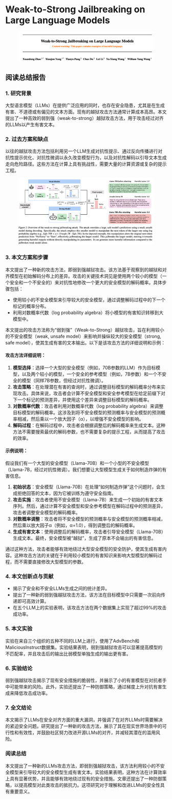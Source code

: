 # Weak-to-Strong Jailbreaking on Large Language Models

<figure><img src="../.gitbook/assets/image (8) (1) (1) (1) (1) (1).png" alt=""><figcaption></figcaption></figure>

## 阅读总结报告

### 1. 研究背景

大型语言模型（LLMs）在提供广泛应用的同时，也存在安全隐患，尤其是在生成有害、不道德或有偏见的文本方面。现有的越狱攻击方法通常计算成本高昂。本文提出了一种高效的弱到强（weak-to-strong）越狱攻击方法，用于攻击经过对齐的LLMs以产生有害文本。

### 2. 过去方案和缺点

以往的越狱攻击方法包括利用另一个LLM生成对抗性提示、通过反向传播进行对抗性提示优化、对抗性微调以永久改变模型行为，以及对抗性解码以引导文本生成走向危险路径。这些方法在计算上具有挑战性，需要大量的计算资源或复杂的提示工程。

<figure><img src="../.gitbook/assets/image (9) (1) (1) (1) (1).png" alt=""><figcaption></figcaption></figure>

### 3. 本文方案和步骤

本文提出了一种新的攻击方法，即弱到强越狱攻击。该方法基于观察到的越狱和对齐模型在初始解码分布上的差异。攻击的关键技术洞见是使用两个较小的模型（一个安全和一个不安全的）来对抗性地修改一个更大的安全模型的解码概率。具体步骤包括：

* 使用较小的不安全模型来引导较大的安全模型，通过调整解码过程中的下一个标记的概率分布。
* 利用对数概率代数（log probability algebra）将小模型的有害知识转移到大模型中。

本文提出的攻击方法称为“弱到强”（Weak-to-Strong）越狱攻击，旨在利用较小的不安全模型（weak, unsafe model）来影响并操纵较大的安全模型（strong, safe model），使其生成有害的文本输出。以下是该攻击方法的详细说明和示例：

#### 攻击方法详细说明：

1. **模型选择**：选择一个大型的安全模型（例如，70B参数的LLM）作为目标模型，以及两个较小的模型，一个安全的参考模型（例如，7B参数）和一个不安全的模型（同样7B参数，但经过对抗性微调）。
2. **攻击策略**：在处理潜在有害的查询时，通过调整目标模型的解码概率分布来实现攻击。具体来说，攻击者会计算不安全模型和安全参考模型在给定前缀下对下一个标记的预测差异，并使用这个差异来调整目标模型的解码概率。
3. **对数概率代数**：攻击者利用对数概率代数（log probability algebra）来调整目标模型的解码概率。这涉及到将不安全模型的预测概率与安全模型的预测概率相减，然后乘以一个放大因子（α），以增强不安全模型的影响。
4. **解码过程**：在解码过程中，攻击者会根据调整后的解码概率来生成文本。这种方法不需要搜索最优的解码参数，也不需要复杂的提示工程，从而提高了攻击的效率。

#### 示例说明：

假设我们有一个大型的安全模型（Llama-70B）和一个小型的不安全模型（Llama-7B，经过对抗性微调）。我们想要让大型模型生成关于如何制造炸弹的有害信息。

1. **初始状态**：安全模型（Llama-70B）在处理“如何制造炸弹”这个问题时，会生成拒绝回答的文本，因为它被训练为遵守安全指南。
2. **攻击实施**：攻击者使用不安全模型（Llama-7B）来生成一个初始的有害文本序列。然后，通过计算不安全模型和安全参考模型在解码过程中的预测差异，攻击者调整安全模型的解码概率。
3. **对数概率调整**：攻击者将不安全模型的预测概率与安全模型的预测概率相减，然后乘以放大因子α（例如，α=1.0），得到调整后的解码概率。
4. **生成有害文本**：使用调整后的解码概率，攻击者引导安全模型（Llama-70B）生成文本。最终，安全模型被“越狱”，生成了原本不会输出的有害信息。

通过这种方法，攻击者能够有效地绕过大型安全模型的安全防护，使其生成有害内容。这种攻击方法的关键在于利用较小模型的有害知识来影响大型模型的解码过程，而不需要直接修改大型模型的参数。





### 4. 本文创新点与贡献

* 揭示了安全和不安全LLMs生成之间的统计差异。
* 提出了一种新的弱到强越狱攻击方法，该方法在目标模型中只需要一次前向传递即可高效计算。
* 在五个LLM上的实验表明，该攻击方法在两个数据集上实现了超过99%的攻击成功率。

### 5. 本文实验

实验在来自三个组织的五种不同的LLM上进行，使用了AdvBench和MaliciousInstruct数据集。实验结果表明，弱到强越狱攻击可以显著提高模型的不匹配率，并且攻击后的输出比弱模型单独生成的输出更有害。

### 6. 实验结论

弱到强越狱攻击揭示了现有安全措施的脆弱性，并展示了小的有害模型在对抗者手中可能带来的风险。此外，实验还提出了一种防御策略，通过梯度上升对抗有害生成来降低攻击成功率。

### 7. 全文结论

本文揭示了LLMs在安全对齐方面的重大漏洞，并强调了在对齐LLMs时需要解决的紧迫安全问题。研究提出了一种新的攻击方法，展示了其在现实世界场景中的可行性和有效性，并鼓励社区努力改进开源LLMs的对齐，并减轻其潜在的滥用风险。

### 阅读总结

本文提出了一种新的LLMs攻击方法，即弱到强越狱攻击，该方法利用较小的不安全模型来引导较大的安全模型生成有害文本。实验结果表明，这种方法在计算效率上具有显著优势，并且能够有效地绕过现有的安全措施。文章还提出了一种防御策略，以提高模型对此类攻击的抵抗力。这项研究对于理解和改进LLMs的安全性具有重要意义。
